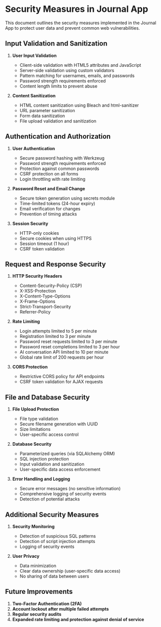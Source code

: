 # Security Measures in Journal App

This document outlines the security measures implemented in the Journal App to protect user data and prevent common web vulnerabilities.

## Input Validation and Sanitization

1. **User Input Validation**
   - Client-side validation with HTML5 attributes and JavaScript
   - Server-side validation using custom validators
   - Pattern matching for usernames, emails, and passwords
   - Password strength requirements enforced
   - Content length limits to prevent abuse

2. **Content Sanitization**
   - HTML content sanitization using Bleach and html-sanitizer
   - URL parameter sanitization
   - Form data sanitization
   - File upload validation and sanitization

## Authentication and Authorization

1. **User Authentication**
   - Secure password hashing with Werkzeug
   - Password strength requirements enforced
   - Protection against common passwords
   - CSRF protection on all forms
   - Login throttling with rate limiting

2. **Password Reset and Email Change**
   - Secure token generation using secrets module
   - Time-limited tokens (24-hour expiry)
   - Email verification for changes
   - Prevention of timing attacks

3. **Session Security**
   - HTTP-only cookies
   - Secure cookies when using HTTPS
   - Session timeout (1 hour)
   - CSRF token validation

## Request and Response Security

1. **HTTP Security Headers**
   - Content-Security-Policy (CSP)
   - X-XSS-Protection
   - X-Content-Type-Options
   - X-Frame-Options
   - Strict-Transport-Security
   - Referrer-Policy

2. **Rate Limiting**
   - Login attempts limited to 5 per minute
   - Registration limited to 3 per minute
   - Password reset requests limited to 3 per minute
   - Password reset completions limited to 3 per hour
   - AI conversation API limited to 10 per minute
   - Global rate limit of 200 requests per hour

3. **CORS Protection**
   - Restrictive CORS policy for API endpoints
   - CSRF token validation for AJAX requests

## File and Database Security

1. **File Upload Protection**
   - File type validation
   - Secure filename generation with UUID
   - Size limitations
   - User-specific access control

2. **Database Security**
   - Parameterized queries (via SQLAlchemy ORM)
   - SQL injection protection
   - Input validation and sanitization
   - User-specific data access enforcement

3. **Error Handling and Logging**
   - Secure error messages (no sensitive information)
   - Comprehensive logging of security events
   - Detection of potential attacks

## Additional Security Measures

1. **Security Monitoring**
   - Detection of suspicious SQL patterns
   - Detection of script injection attempts
   - Logging of security events

2. **User Privacy**
   - Data minimization
   - Clear data ownership (user-specific data access)
   - No sharing of data between users

## Future Improvements

1. **Two-Factor Authentication (2FA)**
2. **Account lockout after multiple failed attempts**
3. **Regular security audits**
4. **Expanded rate limiting and protection against denial of service**